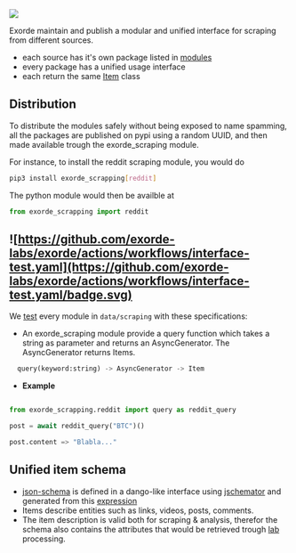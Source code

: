 <img src="https://img.shields.io/badge/how%20to-scrap-blue?style=for-the-badge" />

Exorde maintain and publish a modular and unified interface for scraping from different sources.

- each source has it's own package listed in [modules](./modules)
- every package has a unified usage interface
- each return the same [Item](../schema) class

## Distribution

To distribute the modules safely without being exposed to name spamming, all the packages are published on pypi using a random UUID, and then made available trough the exorde_scraping module.

For instance, to install the reddit scraping module, you would do
```bash
pip3 install exorde_scrapping[reddit]
```

The python module would then be availble at

```python
from exorde_scrapping import reddit
```


## ![https://github.com/exorde-labs/exorde/actions/workflows/interface-test.yaml](https://github.com/exorde-labs/exorde/actions/workflows/interface-test.yaml/badge.svg)



We [test](tests/test_unified_interface.py) every module in `data/scraping` with these specifications:

- An exorde_scraping module provide a query function which takes a string as parameter and returns an AsyncGenerator. The AsyncGenerator returns Items.
```python
  query(keyword:string) -> AsyncGenerator -> Item
```

- **Example**

```python

from exorde_scrapping.reddit import query as reddit_query

post = await reddit_query("BTC")()

post.content => "Blabla..."
```


## Unified item schema
- [json-schema](https://github.com/exorde-labs/exorde/schema/schema.json) is defined in a dango-like interface using [jschemator](https://github.com/exorde-labs/jschemator) and generated from this [expression](./exorde_data/__init__.py)
- Items describe entities such as links, videos, posts, comments.
- The item description is valid both for scraping & analysis, therefor the schema also contains the attributes that would be retrieved trough [lab](../lab) processing.
